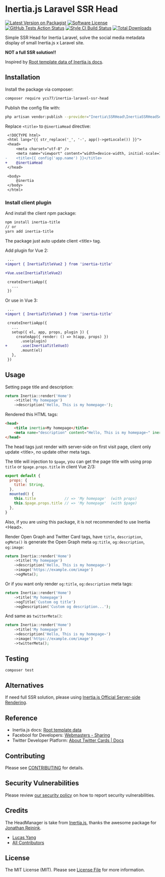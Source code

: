 # Inertia.js Laravel SSR Head

[![Latest Version on Packagist][ico-version]][link-packagist]
[![Software License][ico-license]](LICENSE.md)
[![GitHub Tests Action Status][ico-github-action]][link-github-action]
[![Style CI Build Status][ico-style-ci]][link-style-ci]
[![Total Downloads][ico-downloads]][link-downloads]

Simple SSR Head for Inertia Laravel, solve the social media metadata display of small Inertia.js x Laravel site.

**NOT a full SSR solution!!**

Inspired by [Root template data of Inertia.js docs](https://inertiajs.com/responses#root-template-data).

## Installation

Install the package via composer:

```bash
composer require ycs77/inertia-laravel-ssr-head
```

Publish the config file with:

```bash
php artisan vendor:publish --provider="Inertia\SSRHead\InertiaSSRHeadServiceProvider" --tag="inertia-laravel-ssr-head-config"
```

Replace `<title>` to `@inertiaHead` directive:

```diff
 <!DOCTYPE html>
 <html lang="{{ str_replace('_', '-', app()->getLocale()) }}">
 <head>
     <meta charset="utf-8" />
     <meta name="viewport" content="width=device-width, initial-scale=1">
-    <title>{{ config('app.name') }}</title>
+    @inertiaHead
 </head>

 <body>
     @inertia
 </body>
 </html>
```

### Install client plugin

And install the client npm package:

```bash
npm install inertia-title
// or
yarn add inertia-title
```

The package just auto update client &lt;title&gt; tag.

Add plugin for Vue 2:

```diff
 ...
+import { InertiaTitleVue2 } from 'inertia-title'

+Vue.use(InertiaTitleVue2)

 createInertiaApp({
   ...
 })
```

Or use in Vue 3:

```diff
 ...
+import { InertiaTitleVue3 } from 'inertia-title'

 createInertiaApp({
   ...
   setup({ el, app, props, plugin }) {
     createApp({ render: () => h(app, props) })
       .use(plugin)
+      .use(InertiaTitleVue3)
       .mount(el)
   },
 })
```

## Usage

Setting page title and description:

```php
return Inertia::render('Home')
    ->title('My homepage')
    ->description('Hello, This is my homepage~');
```

Rendered this HTML tags:

```html
<head>
    <title inertia>My homepage</title>
    <meta name="description" content="Hello, This is my homepage~" inertia>
</head>
```

The head tags just render with server-side on first visit page, client only update &lt;title&gt;, no update other meta tags.

The title will injection to `$page`, you can get the page title with using prop `title` or `$page.props.title` in client Vue 2/3:

```js
export default {
  props: {
    title: String,
  },
  mounted() {
    this.title             // => 'My homepage'  (with props)
    this.$page.props.title // => 'My homepage'  (with $page)
  },
}
```

Also, if you are using this package, it is not recommended to use Inertia &lt;Head&gt;.

Render Open Graph and Twitter Card tags, have `title`, `description`, `ogMeta()` is generate the Open Graph meta `og:title`, `og:description`, `og:image`:

```php
return Inertia::render('Home')
    ->title('My homepage')
    ->description('Hello, This is my homepage~')
    ->image('https://example.com/image')
    ->ogMeta();
```

Or if you want only render `og:title`, `og:description` meta tags:

```php
return Inertia::render('Home')
    ->title('My homepage')
    ->ogTitle('Custom og title')
    ->ogDescription('Custom og description...');
```

And same as `twitterMeta()`:

```php
return Inertia::render('Home')
    ->title('My homepage')
    ->description('Hello, This is my homepage~')
    ->image('https://example.com/image')
    ->twitterMeta();
```

## Testing

```bash
composer test
```

## Alternatives

If need full SSR solution, please using [Inertia.js Official Server-side Rendering](https://inertiajs.com/server-side-rendering).

## Reference

* Inertia.js docs: [Root template data](https://inertiajs.com/responses#root-template-data)
* Facebool for Developers: [Webmasters - Sharing](https://developers.facebook.com/docs/sharing/webmasters)
* Twitter Developer Platform: [About Twitter Cards | Docs](https://developer.twitter.com/en/docs/twitter-for-websites/cards/overview/abouts-cards)

## Contributing

Please see [CONTRIBUTING](.github/CONTRIBUTING.md) for details.

## Security Vulnerabilities

Please review [our security policy](.github/SECURITY.md) on how to report security vulnerabilities.

## Credits

The HeadManager is take from [Inertia.js](https://inertiajs.com/), thanks the awesome package for [Jonathan Reinink](https://github.com/reinink).

- [Lucas Yang](https://github.com/ycs77)
- [All Contributors](https://github.com/ycs77/graphs/contributors)

## License

The MIT License (MIT). Please see [License File](LICENSE.md) for more information.

[ico-version]: https://img.shields.io/packagist/v/ycs77/inertia-laravel-ssr-head?style=flat-square
[ico-license]: https://img.shields.io/badge/license-MIT-brightgreen?style=flat-square
[ico-github-action]: https://img.shields.io/github/workflow/status/ycs77/inertia-laravel-ssr-head/run-tests?label=tests&style=flat-square
[ico-style-ci]: https://github.styleci.io/repos/417571519/shield?style=flat-square
[ico-downloads]: https://img.shields.io/packagist/dt/ycs77/inertia-laravel-ssr-head?style=flat-square

[link-packagist]: https://packagist.org/packages/ycs77/inertia-laravel-ssr-head
[link-github-action]: https://github.com/ycs77/inertia-laravel-ssr-head/actions?query=workflow%3Arun-tests+branch%3Amain
[link-style-ci]: https://github.styleci.io/repos/417571519
[link-downloads]: https://packagist.org/packages/ycs77/inertia-laravel-ssr-head
